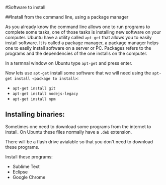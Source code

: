 #Software to install

##Install from the command line, using a package manager

As you already know the command line allows one to run programs to complete some tasks, one of those tasks is installing new software on your computer. Ubuntu have a utility called ```apt-get``` that allows you to easily install software. It is called a package manager, a package manager helps one to easily install software on a server or PC. Packages refers to the programs and the dependencies of the one installs on the computer.

In a termnal window on Ubuntu type ```apt-get``` and press enter.

Now lets use ```apt-get``` install some software  that we will need using the ```apt-get install <package to install>```:

* ```apt-get install git```
* ```apt-get install nodejs-legacy```
* ```apt-get install npm```

## Installing binaries:

Sometimes one need to download some programs from the internet to install. On Ubuntu these files normally have a ```.deb``` extension.

There will be a flash drive avialable so that you don't need to download these programs.

Install these programs:

* Sublime Text
* Eclipse
* Google Chrome
